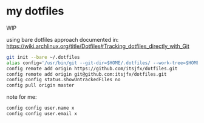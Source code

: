 # my dotfiles

WIP

using bare dotfiles approach documented in: <https://wiki.archlinux.org/title/Dotfiles#Tracking_dotfiles_directly_with_Git>

```bash
git init --bare ~/.dotfiles
alias config='/usr/bin/git --git-dir=$HOME/.dotfiles/ --work-tree=$HOME'
config remote add origin https://github.com/itsjfx/dotfiles.git
config remote add origin git@github.com:itsjfx/dotfiles.git
config config status.showUntrackedFiles no
config pull origin master
```

note for me:

```bash
config config user.name x
config config user.email x
```
